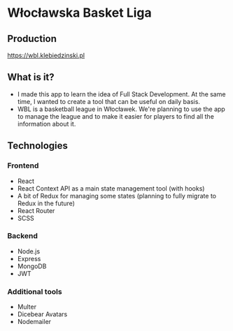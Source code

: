 # Włocławska Basket Liga

## Production

https://wbl.klebiedzinski.pl

## What is it?

- I made this app to learn the idea of Full Stack Development. At the same time, I wanted to create a tool that can be useful on daily basis.
- WBL is a basketball league in Włocławek. We're planning to use the app to manage the league and to make it easier for players to find all the information about it.


## Technologies

### Frontend

- React 
- React Context API as a main state management tool (with hooks)
- A bit of Redux for managing some states (planning to fully migrate to Redux in the future)
- React Router
- SCSS


### Backend

- Node.js
- Express
- MongoDB
- JWT


### Additional tools

- Multer
- Dicebear Avatars
- Nodemailer





